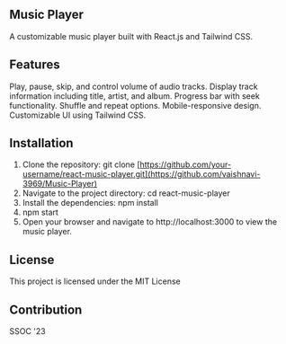 ## Music Player
A customizable music player built with React.js and Tailwind CSS. 

## Features
Play, pause, skip, and control volume of audio tracks.
Display track information including title, artist, and album.
Progress bar with seek functionality.
Shuffle and repeat options.
Mobile-responsive design.
Customizable UI using Tailwind CSS.

## Installation
1. Clone the repository:
git clone [https://github.com/your-username/react-music-player.git](https://github.com/vaishnavi-3969/Music-Player)
2. Navigate to the project directory:
cd react-music-player
3. Install the dependencies:
npm install
4. npm start
5. Open your browser and navigate to http://localhost:3000 to view the music player.


## License
This project is licensed under the MIT License

## Contribution
SSOC '23
